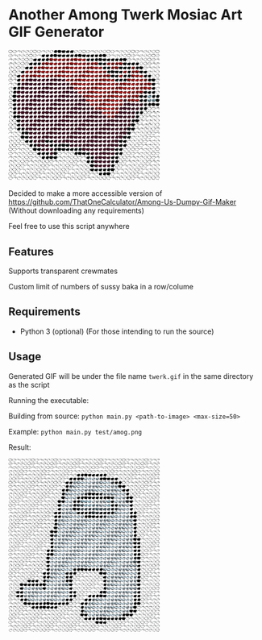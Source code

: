# Another Among Twerk Mosiac Art GIF Generator

<img src="ass.gif" width="300">

Decided to make a more accessible version of https://github.com/ThatOneCalculator/Among-Us-Dumpy-Gif-Maker
(Without downloading any requirements)

Feel free to use this script anywhere

## Features
Supports transparent crewmates

Custom limit of numbers of sussy baka in a row/colume

## Requirements
- Python 3 (optional) (For those intending to run the source)

## Usage

Generated GIF will be under the file name `twerk.gif` in the same directory as the script

Running the executable:

Building from source:
`python main.py <path-to-image> <max-size=50>`

Example:
`python main.py test/amog.png`

Result:

<img src="amog.gif" width="300">